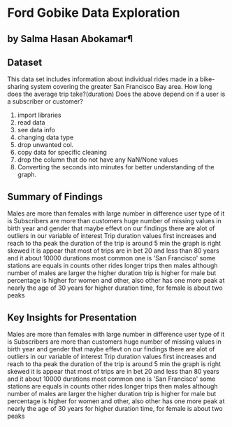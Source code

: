 # Ford Gobike Data Exploration
## by Salma Hasan Abokamar¶


## Dataset

This data set includes information about individual rides made in a bike-sharing system covering the greater San Francisco Bay area.
How long does the average trip take?(duration)
Does the above depend on if a user is a subscriber or customer?
1. import libraries 
2. read data 
3. see data info 
4. changing data type
5. drop unwanted col.
6. copy data for specific cleaning
7. drop the column that do not have any NaN/None values
8. Converting the seconds into minutes for better understanding of the graph.



## Summary of Findings

Males are more than females with large number in difference 
 user type of it is Subscribers are more than customers
 huge number of missing values in birth year and gender that maybe effevt on our findings 
 there are alot of outliers in our variable of interest 
 Trip duration values first increases and reach to tha peak the duration of the trip is around 5 min
the graph is right skewed
it is appear that most of trips are in bet 20 and less than 80 years and it about 10000 durations 
most common one is 'San Francisco'
some stations are equals in counts 
other rides longer trips then males although number of males are larger
the higher duration trip is higher for male but percentage is higher for women and other, also other has one more peak at nearly the age of 30 years for higher duration time, for female is about two peaks


## Key Insights for Presentation
 Males are more than females with large number in difference 
 user type of it is Subscribers are more than customers
 huge number of missing values in birth year and gender that maybe effevt on our findings 
 there are alot of outliers in our variable of interest 
 Trip duration values first increases and reach to tha peak the duration of the trip is around 5 min
the graph is right skewed
it is appear that most of trips are in bet 20 and less than 80 years and it about 10000 durations 
most common one is 'San Francisco'
some stations are equals in counts 
other rides longer trips then males although number of males are larger
the higher duration trip is higher for male but percentage is higher for women and other, also other has one more peak at nearly the age of 30 years for higher duration time, for female is about two peaks